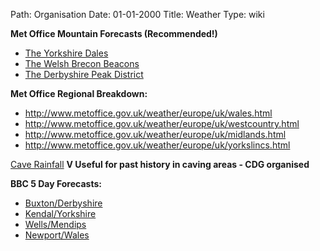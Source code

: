 Path: Organisation
Date: 01-01-2000
Title: Weather
Type: wiki


**Met Office Mountain Forecasts (Recommended!)**

-   [The Yorkshire Dales](http://www.metoffice.com/loutdoor/mountainsafety/yorkshiredales/yorkshiredales_forecast_print.html)
-   [The Welsh Brecon Beacons](http://www.metoffice.com/loutdoor/mountainsafety/brecon/brecon_forecast_print.html)
-   [The Derbyshire Peak District](http://www.metoffice.com/loutdoor/mountainsafety/peakdistrict/peakdistrict_forecast_print.html)

**Met Office Regional Breakdown:**

-   <http://www.metoffice.gov.uk/weather/europe/uk/wales.html>
-   <http://www.metoffice.gov.uk/weather/europe/uk/westcountry.html>
-   <http://www.metoffice.gov.uk/weather/europe/uk/midlands.html>
-   <http://www.metoffice.gov.uk/weather/europe/uk/yorkslincs.html>

[Cave
Rainfall](http://www.cavedivinggroup.org.uk/cgi-bin/vishtml)
**V Useful for past history in caving areas - CDG organised**

**BBC 5 Day Forecasts:**

-   [Buxton/Derbyshire](http://www.bbc.co.uk/weather/5day.shtml?id=3422)
-   [Kendal/Yorkshire](http://www.bbc.co.uk/weather/5day.shtml?id=2459)
-   [Wells/Mendips](http://www.bbc.co.uk/weather/5day.shtml?id=1137)
-   [Newport/Wales](http://www.bbc.co.uk/weather/5day.shtml?id=2854)
